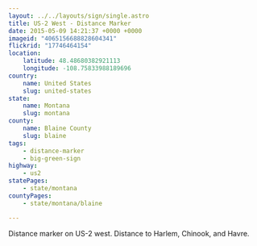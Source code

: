 ```yaml
---
layout: ../../layouts/sign/single.astro
title: US-2 West - Distance Marker
date: 2015-05-09 14:21:37 +0000 +0000
imageid: "4065156688828604341"
flickrid: "17746464154"
location:
    latitude: 48.48680382921113
    longitude: -108.75833988189696
country:
    name: United States
    slug: united-states
state:
    name: Montana
    slug: montana
county:
    name: Blaine County
    slug: blaine
tags:
    - distance-marker
    - big-green-sign
highway:
    - us2
statePages:
    - state/montana
countyPages:
    - state/montana/blaine

---
```

Distance marker on US-2 west.  Distance to Harlem, Chinook, and Havre.